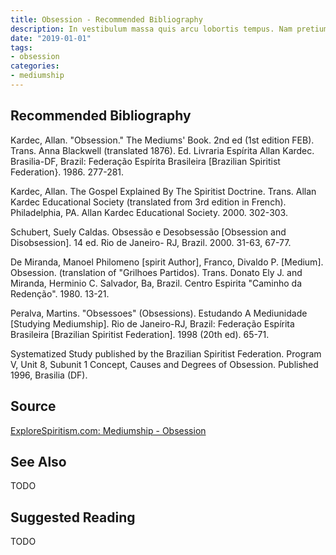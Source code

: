 ```yaml
---
title: Obsession - Recommended Bibliography
description: In vestibulum massa quis arcu lobortis tempus. Nam pretium arcu in odio vulputate luctus.
date: "2019-01-01"
tags:
- obsession
categories:
- mediumship
---
```


## Recommended Bibliography
Kardec, Allan. "Obsession." The Mediums' Book. 2nd ed (1st edition FEB). Trans. Anna Blackwell (translated 1876). Ed. Livraria Espírita Allan Kardec. Brasilia-DF, Brazil:  Federação Espírita Brasileira [Brazilian Spiritist Federation}. 1986. 277-281.

Kardec, Allan.  The Gospel  Explained By The Spiritist Doctrine.  Trans. Allan Kardec Educational Society (translated from 3rd edition in French). Philadelphia, PA. Allan Kardec Educational Society. 2000. 302-303.

Schubert, Suely Caldas.  Obsessão e Desobsessão [Obsession and Disobsession]. 14 ed. Rio de Janeiro- RJ, Brazil. 2000. 31-63, 67-77.

De Miranda, Manoel Philomeno [spirit Author], Franco, Divaldo P. [Medium]. Obsession. (translation of "Grilhoes Partidos). Trans. Donato Ely J. and Miranda, Herminio C. Salvador, Ba, Brazil. Centro Espirita "Caminho da Redenção". 1980. 13-21.

Peralva, Martins. "Obsessoes" (Obsessions). Estudando A Mediunidade [Studying Mediumship]. Rio de Janeiro-RJ, Brazil: Federação Espírita Brasileira [Brazilian Spiritist Federation]. 1998 (20th ed). 65-71.

Systematized Study published by the Brazilian Spiritist Federation. Program V, Unit 8, Subunit 1 Concept, Causes and Degrees of Obsession. Published 1996, Brasilia (DF).


## Source
[ExploreSpiritism.com: Mediumship - Obsession](/www.explorespiritism.com/Science_Obsession_Intro%20Def_Intro.htm)

## See Also
TODO

## Suggested Reading
TODO

